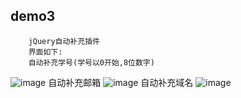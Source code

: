 ## demo3

        jQuery自动补充插件
        界面如下:
        自动补充学号(学号以0开始,8位数字)
![image](https://github.com/github.com/AmberYLopez-demos/demos/raw/master/img/demo3.png)
        自动补充邮箱
![image](https://github.com/github.com/AmberYLopez-demos/demos/raw/master/img/demo3-2.png)
         自动补充域名
![image](https://github.com/github.com/AmberYLopez-demos/demos/raw/master/img/demo3-3.png)
